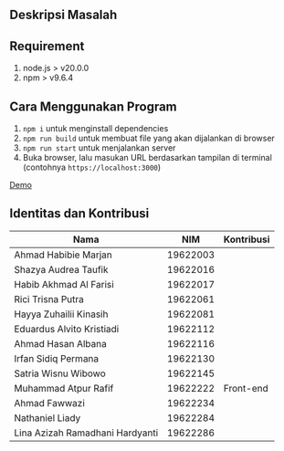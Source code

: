 ## Deskripsi Masalah

## Requirement
1. node.js > v20.0.0
1. npm > v9.6.4

## Cara Menggunakan Program
1. `npm i` untuk menginstall dependencies
1. `npm run build` untuk membuat file yang akan dijalankan di browser
1. `npm run start` untuk menjalankan server
1. Buka browser, lalu masukan URL berdasarkan tampilan di terminal (contohnya `https://localhost:3000`)  

[Demo](demo.mp4)

## Identitas dan Kontribusi

| Nama | NIM | Kontribusi |
| --- | --- | --- |
| Ahmad Habibie Marjan 			    | 19622003 |        |
| Shazya Audrea Taufik 			    | 19622016 |        |
| Habib Akhmad Al Farisi 		    | 19622017 |        |
| Rici Trisna Putra 			    | 19622061 |        |
| Hayya Zuhailii Kinasih 		    | 19622081 |        |
| Eduardus Alvito Kristiadi 	    | 19622112 |        |
| Ahmad Hasan Albana 			    | 19622116 |        |
| Irfan Sidiq Permana 			    | 19622130 |        |
| Satria Wisnu Wibowo 			    | 19622145 |        |
| Muhammad Atpur Rafif 			    | 19622222 | Front-end |
| Ahmad Fawwazi 				    | 19622234 |        |
| Nathaniel Liady 				    | 19622284 |        |
| Lina Azizah Ramadhani Hardyanti 	| 19622286 |        |
